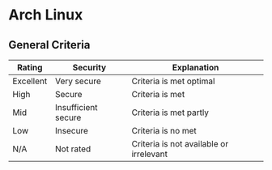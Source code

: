 # Arch Linux

## General Criteria

| Rating    | Security            | Explanation                             |
|-----------|---------------------|-----------------------------------------|
| Excellent | Very secure         | Criteria is met optimal                 |
| High      | Secure              | Criteria is met                         |
| Mid       | Insufficient secure | Criteria is met partly                  |
| Low       | Insecure            | Criteria is no met                      |
| N/A       | Not rated           | Criteria is not available or irrelevant |

<script src="https://cdn.plot.ly/plotly-latest.min.js"></script>
<div id="01e92658-6c6e-4291-b9fb-11a5fc1b661b" style="height: 100%; width: 100%;" class="plotly-graph-div"></div><script type="text/javascript">window.PLOTLYENV=window.PLOTLYENV || {};window.PLOTLYENV.BASE_URL="https://plot.ly";Plotly.newPlot("01e92658-6c6e-4291-b9fb-11a5fc1b661b", [{"type": "pie", "labels": ["EXCELLENT", "HIGH", "MID", "LOW", "NA"], "values": [331, 801, 4640, 3499, 33], "marker": {"colors": ["#0077BB", "#2CA02C", "#FF7F0E", "#D62728", "#9467BD"]}, "visible": true, "name": "Total", "sort": false}, {"type": "pie", "labels": ["EXCELLENT", "HIGH", "MID", "LOW", "NA"], "values": [160, 103, 3319, 2158, 8], "marker": {"colors": ["#0077BB", "#2CA02C", "#FF7F0E", "#D62728", "#9467BD"]}, "visible": false, "name": "[community]", "sort": false}, {"type": "pie", "labels": ["EXCELLENT", "HIGH", "MID", "LOW", "NA"], "values": [35, 44, 65, 72, 1], "marker": {"colors": ["#0077BB", "#2CA02C", "#FF7F0E", "#D62728", "#9467BD"]}, "visible": false, "name": "[core]", "sort": false}, {"type": "pie", "labels": ["EXCELLENT", "HIGH", "MID", "LOW", "NA"], "values": [124, 630, 1148, 1138, 23], "marker": {"colors": ["#0077BB", "#2CA02C", "#FF7F0E", "#D62728", "#9467BD"]}, "visible": false, "name": "[extra]", "sort": false}, {"type": "pie", "labels": ["EXCELLENT", "HIGH", "MID", "LOW", "NA"], "values": [12, 24, 108, 131, 1], "marker": {"colors": ["#0077BB", "#2CA02C", "#FF7F0E", "#D62728", "#9467BD"]}, "visible": false, "name": "[multilib]", "sort": false}], {"title": "Total Package Security", "barmode": null, "updatemenus": [{"type": "buttons", "showactive": true, "buttons": [{"label": "Total", "method": "update", "args": [{"visible": [true, false, false, false, false, false]}, {"title": "Total Package Security"}]}, {"label": "[community]", "method": "update", "args": [{"visible": [false, true, false, false, false, false]}, {"title": "[community] Package Security"}]}, {"label": "[core]", "method": "update", "args": [{"visible": [false, false, true, false, false, false]}, {"title": "[core] Package Security"}]}, {"label": "[extra]", "method": "update", "args": [{"visible": [false, false, false, true, false, false]}, {"title": "[extra] Package Security"}]}, {"label": "[multilib]", "method": "update", "args": [{"visible": [false, false, false, false, true, false]}, {"title": "[multilib] Package Security"}]}]}]}, {"showLink": false, "linkText": "Export to plot.ly"})</script>

## GPG Key

## GPG Signature

## HTTPS

## Hash
